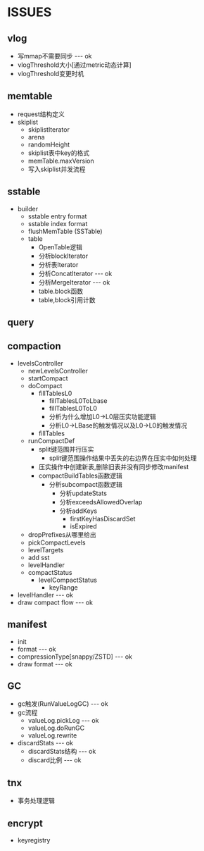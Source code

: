 # ISSUES

## vlog

- 写mmap不需要同步 --- ok
- vlogThreshold大小[通过metric动态计算]
- vlogThreshold变更时机

## memtable

- request结构定义
- skiplist
  - skiplistIterator
  - arena
  - randomHeight
  - skiplist表中key的格式
  - memTable.maxVersion
  - 写入skiplist并发流程

## sstable

- builder
  - sstable entry format
  - sstable index format
  - flushMemTable (SSTable)
  - table
    - OpenTable逻辑
    - 分析blockIterator
    - 分析表Iterator
    - 分析ConcatIterator --- ok
    - 分析MergeIterator --- ok
    - table.block函数
    - table,block引用计数

## query

## compaction

- levelsController
  - newLevelsController
  - startCompact
  - doCompact
    - fillTablesL0
      - fillTablesL0ToLbase
      - fillTablesL0ToL0
      - 分析为什么增加L0->L0层压实功能逻辑
      - 分析L0->LBase的触发情况以及L0->L0的触发情况
    - fillTables
  - runCompactDef
    - split键范围并行压实
      - split键范围操作结果中丢失的右边界在压实中如何处理
    - 压实操作中创建新表,删除旧表并没有同步修改manifest
    - compactBuildTables函数逻辑
      - 分析subcompact函数逻辑
        - 分析updateStats
        - 分析exceedsAllowedOverlap
        - 分析addKeys
          - firstKeyHasDiscardSet
          - isExpired
   - dropPrefixes从哪里给出
  - pickCompactLevels
  - levelTargets
  - add sst
  - levelHandler
  - compactStatus
    - levelCompactStatus
      - keyRange
- levelHandler --- ok
- draw compact flow --- ok

## manifest

- init
- format --- ok
- compressionType[snappy/ZSTD] --- ok
- draw format --- ok

## GC

- gc触发(RunValueLogGC) --- ok
- gc流程
  - valueLog.pickLog --- ok
  - valueLog.doRunGC
  - valueLog.rewrite
- discardStats --- ok
  - discardStats结构 --- ok
  - discard比例 --- ok

## tnx

- 事务处理逻辑

## encrypt

- keyregistry
